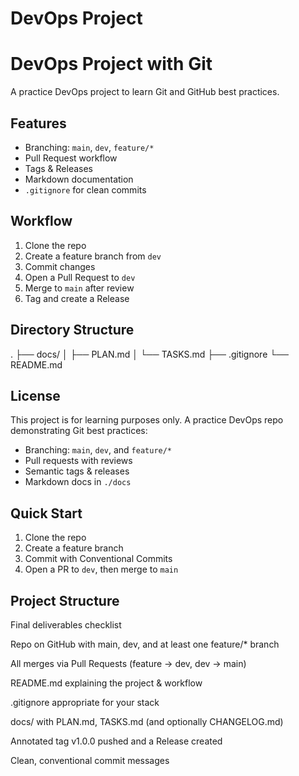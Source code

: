# DevOps Project
# DevOps Project with Git

A practice DevOps project to learn Git and GitHub best practices.

## Features
- Branching: `main`, `dev`, `feature/*`
- Pull Request workflow
- Tags & Releases
- Markdown documentation
- `.gitignore` for clean commits

## Workflow
1. Clone the repo
2. Create a feature branch from `dev`
3. Commit changes
4. Open a Pull Request to `dev`
5. Merge to `main` after review
6. Tag and create a Release

## Directory Structure
.
├── docs/
│ ├── PLAN.md
│ └── TASKS.md
├── .gitignore
└── README.md


## License
This project is for learning purposes only.
A practice DevOps repo demonstrating Git best practices:
- Branching: `main`, `dev`, and `feature/*`
- Pull requests with reviews
- Semantic tags & releases
- Markdown docs in `./docs`

## Quick Start
1. Clone the repo
2. Create a feature branch
3. Commit with Conventional Commits
4. Open a PR to `dev`, then merge to `main`

## Project Structure
Final deliverables checklist

 Repo on GitHub with main, dev, and at least one feature/* branch

 All merges via Pull Requests (feature → dev, dev → main)

 README.md explaining the project & workflow

 .gitignore appropriate for your stack

 docs/ with PLAN.md, TASKS.md (and optionally CHANGELOG.md)

 Annotated tag v1.0.0 pushed and a Release created

 Clean, conventional commit messages
